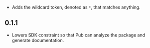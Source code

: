 * Adds the wildcard token, denoted as `*`, that matches anything.

## 0.1.1

* Lowers SDK constraint so that Pub can analyze the package and generate
  documentation.
